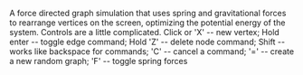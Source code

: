 A force directed graph simulation that uses spring and gravitational forces to rearrange vertices on the screen, optimizing the potential energy of the system. Controls are a little complicated. 
Click or 'X' -- new vertex; 
Hold enter -- toggle edge command; 
Hold 'Z' -- delete node command; 
Shift -- works like backspace for commands; 
'C' -- cancel a command; 
'=' -- create a new random graph; 
'F' -- toggle spring forces